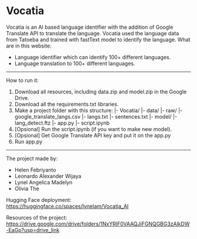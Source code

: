 # Vocatia

Vocatia is an AI based language identifier with the addition of Google Translate API to translate the language. Vocatia used the language data from Tatoeba and trained with fastText model to identify the language.
What are in this website:
- Language identifier which can identify 100+ different languages.
- Language translation to 100+ different languages.

---

How to run it:
1. Download all resources, including data.zip and model.zip in the Google Drive.
2. Download all the requirements.txt libraries.
3. Make a project folder with this structure:
|- Vocatia/
  |- data/
    |- raw/
      |- google_translate_langs.csv
      |- langs.txt
      |- sentences.txt
  |- model/
    |-lang_detect.ftz
  |- app.py
  |- script.ipynb
4. [Opsional] Run the script.ipynb (if you want to make new model).
5. [Opsional] Get Google Translate API key and put it on the app.py
6. Run app.py

---

The project made by:
- Helen Febriyanto
- Leonardo Alexander Wijaya
- Lynel Angelica Madelyn
- Olivia The

Hugging Face deployment:
https://huggingface.co/spaces/lynelam/Vocatia_AI

Resources of the project:
https://drive.google.com/drive/folders/1NxYRlF0VAAQJjFGNQGBG3zAlkDW-EaGp?usp=drive_link
